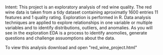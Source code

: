Intent:
This project is an exploratory analysis of red wine quality. The red wine data is taken from a tidy dataset containing aproximatly 1600 entries 11 features and 1 quality rating. Exploration is performed in R. Data analysis techniques are applied to explore relationships in one variable or multiple variables and to identify distributions, outliers, and anomalies.
As you will see in the exploration EDA is a process to identify anomolies, generate questions and challenge assuomptions about the data. 

To view this analysis download and open "red_wine_project.html"
